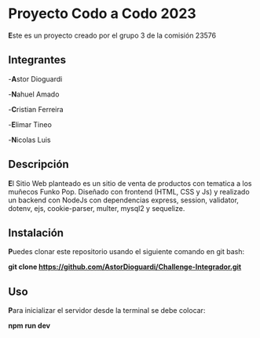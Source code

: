 # Proyecto Codo a Codo 2023

**E**ste es un proyecto creado por el grupo 3 de la comisión 23576

## Integrantes
-**A**stor Dioguardi

-**N**ahuel Amado

-**C**ristian Ferreira

-**E**limar Tineo

-**N**icolas Luis

## Descripción

**E**l Sitio Web planteado es un sitio de venta de productos con tematica a los muñecos Funko Pop.
Diseñado con frontend (HTML, CSS y Js) y realizado un backend con NodeJs con dependencias express, session, validator, dotenv,
ejs, cookie-parser, multer, mysql2 y sequelize.

## Instalación

**P**uedes clonar este repositorio usando el siguiente comando en git bash:

**git clone https://github.com/AstorDioguardi/Challenge-Integrador.git**

## Uso

**P**ara inicializar el servidor desde la terminal se debe colocar:

**npm run dev**
